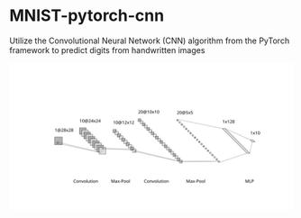# MNIST-pytorch-cnn
Utilize the Convolutional Neural Network (CNN) algorithm from the PyTorch framework to predict digits from handwritten images

![CNN model](/img/cnnmodel.svg)
